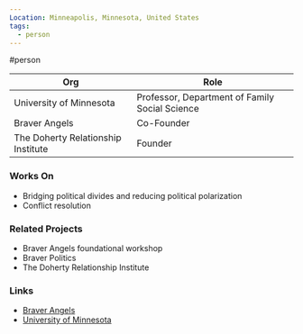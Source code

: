 ```yaml
---
Location: Minneapolis, Minnesota, United States
tags:
  - person
---
```

#person

| Org                             | Role                                  |
| ------------------------------- | ------------------------------------- |
| University of Minnesota         | Professor, Department of Family Social Science |
| Braver Angels                    | Co-Founder                            |
| The Doherty Relationship Institute | Founder                             |

### Works On

- Bridging political divides and reducing political polarization
- Conflict resolution

### Related Projects

- Braver Angels foundational workshop
- Braver Politics
- The Doherty Relationship Institute

### Links

- [Braver Angels](https://braverangels.org)
- [University of Minnesota](https://www.cehd.umn.edu/fsos/faculty/doherty/)
